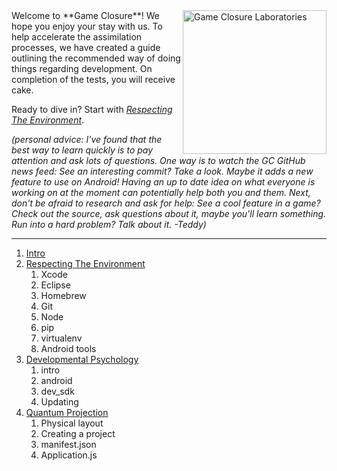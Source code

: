 <img src="https://github.com/gameclosure/intro/raw/master/etc/logo.png" height="230" alt="Game Closure Laboratories" title="Game Closure Laboratories" align="right">
Welcome to **Game Closure**! We hope you enjoy your stay with us. To help accelerate the assimilation processes, we have created a guide outlining the recommended way of doing things regarding development. On completion of the tests, you will receive cake.

Ready to dive in? Start with *[Respecting The Environment](https://github.com/gameclosure/intro/blob/master/ENVIRONMENT.md)*.

*(personal advice: I've found that the best way to learn quickly is to pay attention and ask lots of questions. One way is to watch the GC GitHub news feed: See an interesting commit? Take a look. Maybe it adds a new feature to use on Android! Having an up to date idea on what everyone is working on at the moment can potentially help both you and them. Next, don't be afraid to research and ask for help: See a cool feature in a game? Check out the source, ask questions about it, maybe you'll learn something. Run into a hard problem? Talk about it. -Teddy)*

---

1. [Intro](https://github.com/gameclosure/intro/blob/master/README.md)
2. [Respecting The Environment](https://github.com/gameclosure/intro/blob/master/ENVIRONMENT.md)
	1. Xcode
	2. Eclipse
	3. Homebrew
	4. Git
	5. Node
	6. pip
	7. virtualenv
	8. Android tools
3. [Developmental Psychology](https://github.com/gameclosure/intro/blob/master/SDK.md)
	1. intro
	2. android
	3. dev_sdk
	4. Updating
4. [Quantum Projection](https://github.com/gameclosure/intro/blob/master/PROJECT.md)
	1. Physical layout
	2. Creating a project
	3. manifest.json
	4. Application.js